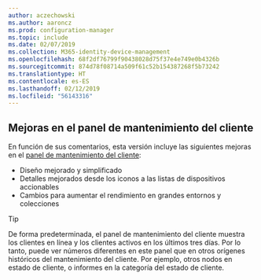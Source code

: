 ```yaml
---
author: aczechowski
ms.author: aaroncz
ms.prod: configuration-manager
ms.topic: include
ms.date: 02/07/2019
ms.collection: M365-identity-device-management
ms.openlocfilehash: 68f2df76799f90438028d75f37e4e749e0b4326b
ms.sourcegitcommit: 874d78f08714a509f61c52b154387268f5b73242
ms.translationtype: HT
ms.contentlocale: es-ES
ms.lasthandoff: 02/12/2019
ms.locfileid: "56143316"
---
```

## <a name="bkmk_health"></a> Mejoras en el panel de mantenimiento del cliente
<!--3599209-->

En función de sus comentarios, esta versión incluye las siguientes mejoras en el [panel de mantenimiento del cliente](/sccm/core/get-started/2019/technical-preview-1901#bkmk_health):

- Diseño mejorado y simplificado
- Detalles mejorados desde los iconos a las listas de dispositivos accionables
- Cambios para aumentar el rendimiento en grandes entornos y colecciones 

> [!Tip]  
> De forma predeterminada, el panel de mantenimiento del cliente muestra los clientes en línea y los clientes activos en los últimos tres días. Por lo tanto, puede ver números diferentes en este panel que en otros orígenes históricos del mantenimiento del cliente. Por ejemplo, otros nodos en estado de cliente, o informes en la categoría del estado de cliente. 

